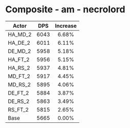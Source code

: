 # Composite - am - necrolord
| Actor | DPS | Increase |
|---|:---:|:---:|
|HA_MD_2|6043|6.68%|
|HA_DE_2|6011|6.11%|
|DE_MD_2|5958|5.18%|
|HA_FT_2|5956|5.15%|
|HA_RS_2|5937|4.81%|
|MD_FT_2|5917|4.45%|
|MD_RS_2|5895|4.06%|
|DE_FT_2|5884|3.87%|
|DE_RS_2|5863|3.49%|
|RS_FT_2|5815|2.65%|
|Base|5665|0.00%|
